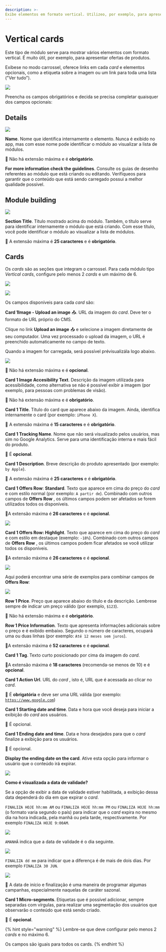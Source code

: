 ```yaml
---
description: >-
Exibe elementos em formato vertical. Utilizeo, por exemplo, para apresentar ofertas de celulares.
---
```


# Vertical cards

Este tipo de módulo serve para mostrar vários elementos com formato vertical. É muito útil, por exemplo, para apresentar ofertas de produtos.

Exibese no modo carrossel, oferece links em cada _card_ e elementos opcionais, como a etiqueta sobre a imagem ou um link para toda uma lista \("Ver tudo"\).

![](../../.gitbook/assets/image%20%2863%29.png)

Preencha os campos obrigatórios e decida se precisa completar quaisquer dos campos opcionais:

## Details

![](../../.gitbook/assets/image%20%2854%29.png)

**Name**. Nome que identifica internamente o elemento. Nunca é exibido no app, mas com esse nome pode identificar o módulo ao visualizar a lista de módulos.

🔅 Não há extensão máxima e é **obrigatório**.

**For more information check the guidelines**. Consulte os guias de desenho referentes ao módulo que está criando ou editando. Verifiqueos para garantir que o conteúdo que está sendo carregado possui a melhor qualidade possível.

## Module building

![](../../.gitbook/assets/image%20%2848%29.png)

**Section Title**. Título mostrado acima do módulo. Também, o título serve para identificar internamente o módulo que está criando. Com esse título, você pode identificar o módulo ao visualizar a lista de módulos.

🔅 A extensão máxima é **25 caracteres** e é **obrigatório**.

## Cards

Os _cards_ são as seções que integram o carrossel. Para cada módulo tipo _Vertical cards_, configure pelo menos 2 _cards_ e um máximo de 6.

![](../../.gitbook/assets/image%20%2817%29.png)

![](https://lh5.googleusercontent.com/LV8-Qu4VT7DfhMmvYGdFOm0hHARkbOm8rVq89cWoK3IaADwlh_z-AITPDEx_I02gVcyiommxhOzes93i5o5HBOwBk4qzLkj76Hc31qO2hN_XAm72xIZPqVZxoAKd6SQGzb_uIOiB)

Os campos disponíveis para cada _card_ são:

**Card 1Image - Upload an image** 📤. URL da imagem do _card_. Deve ter o formato de URL próprio do CMS.

Clique no link **Upload an image** 📤 e selecione a imagem diretamente de seu computador. Uma vez processado o upload da imagem, o URL é preenchido automaticamente no campo de texto.

Quando a imagem for carregada, será possível prévisualizála logo abaixo.

![](../../.gitbook/assets/image%20%2834%29.png)

🔅 Não há extensão máxima e é **opcional**.

**Card 1 Image Accesibility Text**. Descrição da imagem utilizada para acessibilidade, como alternativa se não é possível exibir a imagem \(por exemplo, para pessoas com problemas de visão\).

🔅 Não há extensão máxima e é **obrigatório**.

**Card 1 Title**. Título do card que aparece abaixo da imagem. Ainda, identifica internamente o card \(por exemplo: `iPhone X`\).

🔅 A extensão máxima é **15 caracteres** e é **obrigatório**.

**Card 1 Tracking Name**. Nome que não será visualizado pelos usuários, mas sim no Google Analytics. Serve para uma identificação interna e mais fácil do produto.

🔅 É **opcional**.

**Card 1 Description**. Breve descrição do produto apresentado \(por exemplo: `by Apple`\).

🔅 A extensão máxima é **25 caracteres** e é **obrigatório**.

**Card 1 Offers Row**: **Standard**. Texto que aparece em cima do preço do _card_ e com estilo normal \(por exemplo: `A partir de`\). Combinado com outros campos de **Offers Row** , os últimos campos podem ser afetados se forem utilizados todos os disponíveis.

🔅A extensão máxima é **26 caracteres** e é **opcional**.

![](https://lh4.googleusercontent.com/U58Gt_-TAB8-6hP_lOnHwZTrWTwHGkEwUlQwYM307RiwVaimItNKmZ05kE-CmuAfsv1lz2iymyCPW_tjBoRR78OhsplTOmdJcfJqvP-7tyJAKkkc1Z0Vj0_AaAcaHS2_xs8A6JGH)

**Card 1 Offers Row: Highlight**. Texto que aparece em cima do preço do _card_ e com estilo em destaque \(exemplo: `-18%`\). Combinado com outros campos de **Offers Row** , os últimos campos podem ficar afetados se você utilizar todos os disponíveis.

🔅A extensão máxima é **26 caracteres** e é **opcional**.

![](https://lh6.googleusercontent.com/oYG3Qydlec2DuKc7ttf9gVM7GGkHzV0XYo8mVH2f4MJhE37Cb95CdPYH5x2UYYcrIvVuk_n0QBI8wG8APlWF8LzRGaSTVe9pWg6Sh1_ZrW5mQiEuxJyBsXk2yZEdjfhjgB4wzFw-)

Aqui poderá encontrar uma série de exemplos para combinar campos de **Offers Row**:

![](https://lh4.googleusercontent.com/DiHi3QS0LBDadggmHzsZil8UJdKpcV2f2lkvwmoxzqJHEiPBnEgSiSlZ_mS8BWpXo86vdPe8Q83khlKGfWrjRkGI8patA1-GyOzrbfHCJFBheR8mzSuZMug3PjJ_I4TtfYEnmnOu)

**Row 1 Price**. Preço que aparece abaixo do título e da descrição. Lembrese sempre de indicar um preço válido \(por exemplo, `$123`\).

🔅 Não há extensão máxima e é **obrigatório**.

**Row 1 Price Information**. Texto que apresenta informações adicionais sobre o preço e é exibido embaixo. Segundo o número de caracteres, ocupará uma ou duas linhas \(por exemplo: `Até 12 meses sem juros`\).

🔅A extensão máxima é **52 caracteres** e é **opcional**.

**Card 1 Tag**. Texto curto posicionado por cima da imagem do _card_.

🔅A extensão máxima é **18 caracteres** \(recomenda\-se menos de 10\) e é **opcional**.

**Card 1 Action Url**. URL do _card_ , isto é, URL que é acessada ao clicar no _card_.

🔅 É **obrigatória** e deve ser uma URL válida \(por exemplo: [`https://www.google.com`](https://www.google.com)\)

**Card 1 Starting date and time**. Data e hora que você deseja para iniciar a exibição do _card_ aos usuários.

🔅 É opcional.

**Card 1 Ending date and time**. Data e hora desejados para que o _card_ finalize a exibição para os usuários.

🔅 É opcional.

**Display the ending date on the card**. Ative esta opção para informar o usuário que o conteúdo irá expirar.

![](../../.gitbook/assets/image%20%2825%29.png)

**Como é visualizada a data de validade?** 

Se a opção de exibir a data de validade estiver habilitada, a exibição dessa data dependerá do dia em que expirar o _card_.

`FINALIZA HOJE hh:mm AM` ou `FINALIZA HOJE hh:mm PM` ou `FINALIZA HOJE hh:mm` \(o formato varia segundo o país\) para indicar que o *card* expira no mesmo dia na hora indicada, pela manhã ou pela tarde, respectivamente. Por exemplo `FINALIZA HOJE 9:00AM`.

![](../../.gitbook/assets/image%20%2849%29.png)

`AMANHÃ` indica que a data de validade é o dia seguinte.

![](../../.gitbook/assets/image%20%286%29.png)

`FINALIZA dd mm` para indicar que a diferença é de mais de dois dias. Por exemplo `FINALIZA 30 JUN`.

![](../../.gitbook/assets/image%20%2822%29.png)

🎯 A data de início e finalização é uma maneira de programar algumas campanhas, especialmente naquelas de caráter sazonal.

**Card 1 Micro-segments**. Etiquetas que é possível adicionar, sempre separadas com vírgulas, para realizar uma segmentação dos usuários que observarão o conteúdo que está sendo criado.

🔅 É **opcional**.

{% hint style="warning" %}
Lembre\-se que deve configurar pelo menos 2 _cards_ e no máximo 6.

Os campos são iguais para todos os cards.
{% endhint %}

